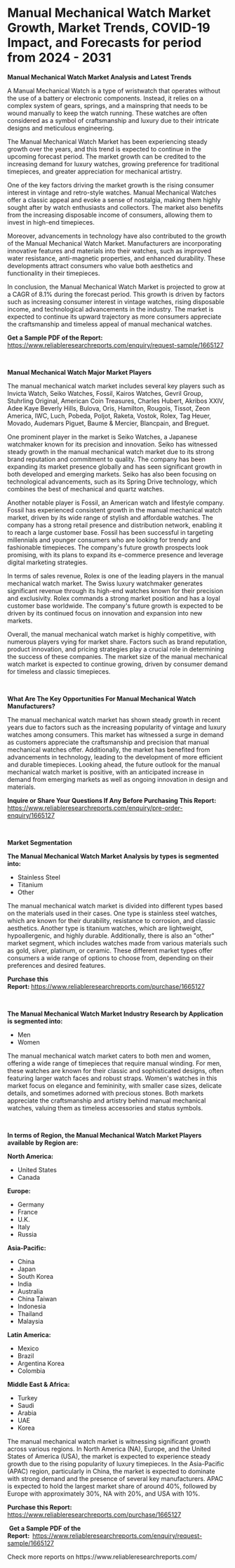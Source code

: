<p><h1>Manual Mechanical Watch Market Growth, Market Trends, COVID-19 Impact, and Forecasts for period from 2024 - 2031</h1></p><p><strong>Manual Mechanical Watch Market Analysis and Latest Trends</strong></p>
<p><p>A Manual Mechanical Watch is a type of wristwatch that operates without the use of a battery or electronic components. Instead, it relies on a complex system of gears, springs, and a mainspring that needs to be wound manually to keep the watch running. These watches are often considered as a symbol of craftsmanship and luxury due to their intricate designs and meticulous engineering.</p><p>The Manual Mechanical Watch Market has been experiencing steady growth over the years, and this trend is expected to continue in the upcoming forecast period. The market growth can be credited to the increasing demand for luxury watches, growing preference for traditional timepieces, and greater appreciation for mechanical artistry.</p><p>One of the key factors driving the market growth is the rising consumer interest in vintage and retro-style watches. Manual Mechanical Watches offer a classic appeal and evoke a sense of nostalgia, making them highly sought after by watch enthusiasts and collectors. The market also benefits from the increasing disposable income of consumers, allowing them to invest in high-end timepieces.</p><p>Moreover, advancements in technology have also contributed to the growth of the Manual Mechanical Watch Market. Manufacturers are incorporating innovative features and materials into their watches, such as improved water resistance, anti-magnetic properties, and enhanced durability. These developments attract consumers who value both aesthetics and functionality in their timepieces.</p><p>In conclusion, the Manual Mechanical Watch Market is projected to grow at a CAGR of 8.1% during the forecast period. This growth is driven by factors such as increasing consumer interest in vintage watches, rising disposable income, and technological advancements in the industry. The market is expected to continue its upward trajectory as more consumers appreciate the craftsmanship and timeless appeal of manual mechanical watches.</p></p>
<p><strong>Get a Sample PDF of the Report:&nbsp;</strong> <a href="https://www.reliableresearchreports.com/enquiry/request-sample/1665127">https://www.reliableresearchreports.com/enquiry/request-sample/1665127</a></p>
<p>&nbsp;</p>
<p><strong>Manual Mechanical Watch Major Market Players</strong></p>
<p><p>The manual mechanical watch market includes several key players such as Invicta Watch, Seiko Watches, Fossil, Kairos Watches, Gevril Group, Stuhrling Original, American Coin Treasures, Charles Hubert, Akribos XXIV, Adee Kaye Beverly Hills, Bulova, Oris, Hamilton, Rougois, Tissot, Zeon America, IWC, Luch, Pobeda, Poljot, Raketa, Vostok, Rolex, Tag Heuer, Movado, Audemars Piguet, Baume & Mercier, Blancpain, and Breguet.</p><p>One prominent player in the market is Seiko Watches, a Japanese watchmaker known for its precision and innovation. Seiko has witnessed steady growth in the manual mechanical watch market due to its strong brand reputation and commitment to quality. The company has been expanding its market presence globally and has seen significant growth in both developed and emerging markets. Seiko has also been focusing on technological advancements, such as its Spring Drive technology, which combines the best of mechanical and quartz watches.</p><p>Another notable player is Fossil, an American watch and lifestyle company. Fossil has experienced consistent growth in the manual mechanical watch market, driven by its wide range of stylish and affordable watches. The company has a strong retail presence and distribution network, enabling it to reach a large customer base. Fossil has been successful in targeting millennials and younger consumers who are looking for trendy and fashionable timepieces. The company's future growth prospects look promising, with its plans to expand its e-commerce presence and leverage digital marketing strategies.</p><p>In terms of sales revenue, Rolex is one of the leading players in the manual mechanical watch market. The Swiss luxury watchmaker generates significant revenue through its high-end watches known for their precision and exclusivity. Rolex commands a strong market position and has a loyal customer base worldwide. The company's future growth is expected to be driven by its continued focus on innovation and expansion into new markets.</p><p>Overall, the manual mechanical watch market is highly competitive, with numerous players vying for market share. Factors such as brand reputation, product innovation, and pricing strategies play a crucial role in determining the success of these companies. The market size of the manual mechanical watch market is expected to continue growing, driven by consumer demand for timeless and classic timepieces.</p></p>
<p>&nbsp;</p>
<p><strong>What Are The Key Opportunities For Manual Mechanical Watch Manufacturers?</strong></p>
<p><p>The manual mechanical watch market has shown steady growth in recent years due to factors such as the increasing popularity of vintage and luxury watches among consumers. This market has witnessed a surge in demand as customers appreciate the craftsmanship and precision that manual mechanical watches offer. Additionally, the market has benefited from advancements in technology, leading to the development of more efficient and durable timepieces. Looking ahead, the future outlook for the manual mechanical watch market is positive, with an anticipated increase in demand from emerging markets as well as ongoing innovation in design and materials.</p></p>
<p><strong>Inquire or Share Your Questions If Any Before Purchasing This Report:</strong> <a href="https://www.reliableresearchreports.com/enquiry/pre-order-enquiry/1665127">https://www.reliableresearchreports.com/enquiry/pre-order-enquiry/1665127</a></p>
<p>&nbsp;</p>
<p><strong>Market Segmentation</strong></p>
<p><strong>The Manual Mechanical Watch Market Analysis by types is segmented into:</strong></p>
<p><ul><li>Stainless Steel</li><li>Titanium</li><li>Other</li></ul></p>
<p><p>The manual mechanical watch market is divided into different types based on the materials used in their cases. One type is stainless steel watches, which are known for their durability, resistance to corrosion, and classic aesthetics. Another type is titanium watches, which are lightweight, hypoallergenic, and highly durable. Additionally, there is also an "other" market segment, which includes watches made from various materials such as gold, silver, platinum, or ceramic. These different market types offer consumers a wide range of options to choose from, depending on their preferences and desired features.</p></p>
<p><strong>Purchase this Report:&nbsp;</strong><a href="https://www.reliableresearchreports.com/purchase/1665127">https://www.reliableresearchreports.com/purchase/1665127</a></p>
<p>&nbsp;</p>
<p><strong>The Manual Mechanical Watch Market Industry Research by Application is segmented into:</strong></p>
<p><ul><li>Men</li><li>Women</li></ul></p>
<p><p>The manual mechanical watch market caters to both men and women, offering a wide range of timepieces that require manual winding. For men, these watches are known for their classic and sophisticated designs, often featuring larger watch faces and robust straps. Women's watches in this market focus on elegance and femininity, with smaller case sizes, delicate details, and sometimes adorned with precious stones. Both markets appreciate the craftsmanship and artistry behind manual mechanical watches, valuing them as timeless accessories and status symbols.</p></p>
<p>&nbsp;</p>
<p><strong>In terms of Region, the Manual Mechanical Watch Market Players available by Region are:</strong></p>
<p>
    <p> <strong> North America: </strong>
        <ul>
            <li>United States</li>
            <li>Canada</li>
        </ul>
        </p> 
    <p> <strong> Europe: </strong>
        <ul>
            <li>Germany</li>
            <li>France</li>
            <li>U.K.</li>
            <li>Italy</li>
            <li>Russia</li>
        </ul>
        </p> 
    <p> <strong> Asia-Pacific: </strong>
        <ul>
            <li>China</li>
            <li>Japan</li>
            <li>South Korea</li>
            <li>India</li>
            <li>Australia</li>
            <li>China Taiwan</li>
            <li>Indonesia</li>
            <li>Thailand</li>
            <li>Malaysia</li>
        </ul>
        </p> 
    <p> <strong> Latin America: </strong>
        <ul>
            <li>Mexico</li>
            <li>Brazil</li>
            <li>Argentina Korea</li>
            <li>Colombia</li>
        </ul>
        </p> 
    <p> <strong> Middle East & Africa: </strong>
        <ul>
            <li>Turkey</li>
            <li>Saudi</li>
            <li>Arabia</li>
            <li>UAE</li>
            <li>Korea</li>
        </ul>
    </p>
    </p>
<p><p>The manual mechanical watch market is witnessing significant growth across various regions. In North America (NA), Europe, and the United States of America (USA), the market is expected to experience steady growth due to the rising popularity of luxury timepieces. In the Asia-Pacific (APAC) region, particularly in China, the market is expected to dominate with strong demand and the presence of several key manufacturers. APAC is expected to hold the largest market share of around 40%, followed by Europe with approximately 30%, NA with 20%, and USA with 10%.</p></p>
<p><strong>Purchase this Report: </strong><a href="https://www.reliableresearchreports.com/purchase/1665127">https://www.reliableresearchreports.com/purchase/1665127</a></p>
<p>&nbsp;<strong>Get a Sample PDF of the Report:&nbsp;&nbsp;</strong><a href="https://www.reliableresearchreports.com/enquiry/request-sample/1665127">https://www.reliableresearchreports.com/enquiry/request-sample/1665127</a></p>
<p><strong></strong></p>
<p>Check more reports on https://www.reliableresearchreports.com/</p>